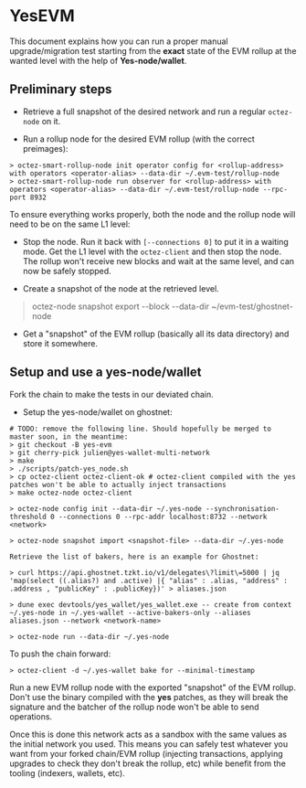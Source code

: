 # YesEVM

This document explains how you can run a proper manual upgrade/migration test starting from the **exact** state of the EVM rollup at the wanted level with the help of **Yes-node/wallet**.

## Preliminary steps

- Retrieve a full snapshot of the desired network and run a regular `octez-node` on it.

- Run a rollup node for the desired EVM rollup (with the correct preimages):

```
> octez-smart-rollup-node init operator config for <rollup-address> with operators <operator-alias> --data-dir ~/.evm-test/rollup-node
> octez-smart-rollup-node run observer for <rollup-address> with operators <operator-alias> --data-dir ~/.evm-test/rollup-node --rpc-port 8932
```

To ensure everything works properly, both the node and the rollup node will need to be on the same L1 level:

- Stop the node. Run it back with `[--connections 0]` to put it in a waiting mode. Get the L1 level with the `octez-client` and then stop the node. The rollup won't receive new blocks and wait at the same level, and can now be safely stopped.

- Create a snapshot of the node at the retrieved level.

> octez-node snapshot export --block <retrieved-level> --data-dir ~/evm-test/ghostnet-node

- Get a "snapshot" of the EVM rollup (basically all its data directory) and store it somewhere.

## Setup and use a yes-node/wallet

Fork the chain to make the tests in our deviated chain.

- Setup the yes-node/wallet on ghostnet:

```
# TODO: remove the following line. Should hopefully be merged to master soon, in the meantime:
> git checkout -B yes-evm
> git cherry-pick julien@yes-wallet-multi-network
> make
> ./scripts/patch-yes_node.sh
> cp octez-client octez-client-ok # octez-client compiled with the yes patches won't be able to actually inject transactions
> make octez-node octez-client
```

```
> octez-node config init --data-dir ~/.yes-node --synchronisation-threshold 0 --connections 0 --rpc-addr localhost:8732 --network <network>
```

```
> octez-node snapshot import <snapshot-file> --data-dir ~/.yes-node
```

```
Retrieve the list of bakers, here is an example for Ghostnet:

> curl https://api.ghostnet.tzkt.io/v1/delegates\?limit\=5000 | jq 'map(select ((.alias?) and .active) |{ "alias" : .alias, "address" : .address , "publicKey" : .publicKey})' > aliases.json
```

```
> dune exec devtools/yes_wallet/yes_wallet.exe -- create from context ~/.yes-node in ~/.yes-wallet --active-bakers-only --aliases aliases.json --network <network-name>
```

```
> octez-node run --data-dir ~/.yes-node
```

To push the chain forward:

```
> octez-client -d ~/.yes-wallet bake for --minimal-timestamp
```

Run a new EVM rollup node with the exported "snapshot" of the EVM rollup. Don't use the binary compiled with the __yes__ patches, as they will break the signature and the batcher of the rollup node won't be able to send operations.

Once this is done this network acts as a sandbox with the same values as the initial network you used. This means you can safely test whatever you want from your forked chain/EVM rollup (injecting transactions, applying upgrades to check they don't break the rollup, etc) while benefit from the tooling (indexers, wallets, etc).
